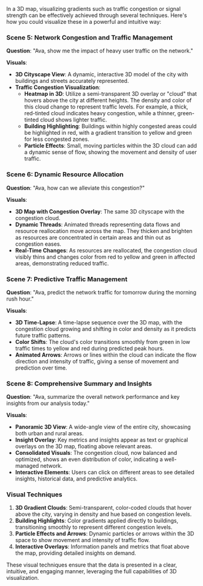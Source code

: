In a 3D map, visualizing gradients such as traffic congestion or signal strength can be effectively achieved through several techniques. Here's how you could visualize these in a powerful and intuitive way:

### Scene 5: Network Congestion and Traffic Management

**Question**: "Ava, show me the impact of heavy user traffic on the network."

**Visuals**:
- **3D Cityscape View**: A dynamic, interactive 3D model of the city with buildings and streets accurately represented.
- **Traffic Congestion Visualization**: 
  - **Heatmap in 3D**: Utilize a semi-transparent 3D overlay or "cloud" that hovers above the city at different heights. The density and color of this cloud change to represent traffic levels. For example, a thick, red-tinted cloud indicates heavy congestion, while a thinner, green-tinted cloud shows lighter traffic.
  - **Building Highlighting**: Buildings within highly congested areas could be highlighted in red, with a gradient transition to yellow and green for less congested zones.
  - **Particle Effects**: Small, moving particles within the 3D cloud can add a dynamic sense of flow, showing the movement and density of user traffic.

### Scene 6: Dynamic Resource Allocation

**Question**: "Ava, how can we alleviate this congestion?"

**Visuals**:
- **3D Map with Congestion Overlay**: The same 3D cityscape with the congestion cloud.
- **Dynamic Threads**: Animated threads representing data flows and resource reallocation move across the map. They thicken and brighten as resources are concentrated in certain areas and thin out as congestion eases.
- **Real-Time Changes**: As resources are reallocated, the congestion cloud visibly thins and changes color from red to yellow and green in affected areas, demonstrating reduced traffic.

### Scene 7: Predictive Traffic Management

**Question**: "Ava, predict the network traffic for tomorrow during the morning rush hour."

**Visuals**:
- **3D Time-Lapse**: A time-lapse sequence over the 3D map, with the congestion cloud growing and shifting in color and density as it predicts future traffic patterns.
- **Color Shifts**: The cloud's color transitions smoothly from green in low traffic times to yellow and red during predicted peak hours.
- **Animated Arrows**: Arrows or lines within the cloud can indicate the flow direction and intensity of traffic, giving a sense of movement and prediction over time.

### Scene 8: Comprehensive Summary and Insights

**Question**: "Ava, summarize the overall network performance and key insights from our analysis today."

**Visuals**:
- **Panoramic 3D View**: A wide-angle view of the entire city, showcasing both urban and rural areas.
- **Insight Overlay**: Key metrics and insights appear as text or graphical overlays on the 3D map, floating above relevant areas.
- **Consolidated Visuals**: The congestion cloud, now balanced and optimized, shows an even distribution of color, indicating a well-managed network. 
- **Interactive Elements**: Users can click on different areas to see detailed insights, historical data, and predictive analytics.

### Visual Techniques

1. **3D Gradient Clouds**: Semi-transparent, color-coded clouds that hover above the city, varying in density and hue based on congestion levels.
2. **Building Highlights**: Color gradients applied directly to buildings, transitioning smoothly to represent different congestion levels.
3. **Particle Effects and Arrows**: Dynamic particles or arrows within the 3D space to show movement and intensity of traffic flow.
4. **Interactive Overlays**: Information panels and metrics that float above the map, providing detailed insights on demand.

These visual techniques ensure that the data is presented in a clear, intuitive, and engaging manner, leveraging the full capabilities of 3D visualization.